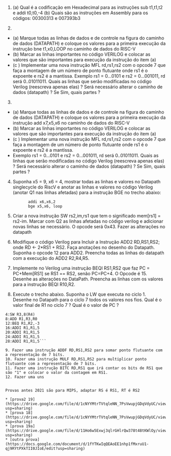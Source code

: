 
1. (a) Qual é a codificação em Hexadecimal para as instruções sub t1,t1,t2 e addi t0,t0,-4
(b) Quais são as instruções em Assembly para os códigos: 00300313 e 007393b3

2. 
  - (a) Marque todas as linhas de dados e de controle na figura do caminho de dados (DATAPATH)  e coloque os valores para a primeira execução da instrução bne t1,x0,LOOP  no caminho de dados do RISC-V
  - (b) Marcar as linhas importantes no código VERILOG e colocar as valores que são importantes para execução da instrução do item (a)
  - (c ) Implementar uma nova instrução MFL rd,rs1,rs2 com o opcode 7 que faça a montagem de um número de ponto flutuante onde rs1 é o expoente e rs2 é a mantissa. Exemplo rs1 = 0…0101 e rs2 = 0…001011, rd será 0..01011011. Quais as linhas que serão modificadas no código Verilog (reescreva apenas elas) ? Será necessário alterar o caminho de dados (datapath)  ? Se Sim, quais partes ?

3.
 - (a) Marque todas as linhas de dados e de controle na figura do caminho de dados (DATAPATH)  e coloque os valores para a primeira execução da instrução add x7,x5,x6  no caminho de dados do RISC-V
 - (b) Marcar as linhas importantes no código VERILOG e colocar as valores que são importantes para execução da instrução do item (a)
- (c ) Implementar uma nova instrução MFL rd,rs1,rs2 com o opcode 7 que faça a montagem de um número de ponto flutuante onde rs1 é o expoente e rs2 é a mantissa.
- Exemplo rs1 = 0…0101 e rs2 = 0…001011, rd será 0..01011011. Quais as linhas que serão modificadas no código Verilog (reescreva apenas elas) ? Será necessário alterar o caminho de dados (datapath)  ? Se Sim, quais partes ?

4. Suponha x5 = 9, x6  = 4, mostrar todas as linhas e valores no Datapath singlecycle do RiscV e anotar as linhas e valores no código Verilog (anotar Q1 nas linhas afetadas)  para a instrução BGE no trecho abaixo:
```loop: addi x5,x5,1
          addi x6,x6,2
          bge x5,x6, loop
```   
5. Criar a nova instrução SW rs2,im,rs1 que tem o significado mem[rs1] = rs2-im. Marcar com Q2 as linhas afetadas no código verilog e adicionar novas linhas se necessário. O opcode será 0x43. Fazer as alterações no datapath

6. Modifique o código Verilog para Incluir a Instrução ADD2 RD,RS1,RS2; onde RD ← 2*RS1 + RS2. Faça
anotações no desenho do Datapath. Suponha o opcode 12 para ADD2. Preencha todas as linhas do
datapath com a execução do ADD2 R2,R4,R5.

7. Implemente no Verilog uma instrução BEQI RS1,RS2 que faz PC = PC+Mem[RS1] se RS1 == RS2, senão
PC=PC+4. O Opcode é 15. Desenhe as alterações no DataPath. Preencha as linhas com os valores para a
instrução BEQI R10,R2.

8. Execute o trecho abaixo. Suponha o LW que executa no ciclo 1. Desenhe no Datapath para o ciclo 7
todos os valores nos fios. Qual é o valor final de R1 no ciclo 7 ? Qual é o valor de PC ?
```0:LW R3,4(R4)
4:SW R3,8(R4)
8:ADD R1,R3,R0
12:BEQ R1,R2,-3
16:ADDI R1,R1,5
20:ADDI R1,R1,5
24:ADDI R1,R1,5
28:ADDI R1,R1,5```

9. Fazer uma instrução ADDF RD,RS1,RS2 para somar ponto flutuante com a representação de 7 bits.
10. Fazer uma instrução MULF RD,RS1,RS2 para multiplicar ponto flutuante com a representação de 7 bits.
11. Fazer uma instrução BITC RD,RS1 que irá contar os bits de RS1 que são "1" e colocar o valor da contagem em RS1.
12. Fazer uma uns
 

Provas antes 2021 são para MIPS, adaptar RS é RS1, RT é RS2

* [prova2 19](https://drive.google.com/file/d/1cNYYMtrTVtqleNN_7PsVwupjGDqVdyUC/view?usp=sharing)
* [prova 18](https://drive.google.com/file/d/1cNYYMtrTVtqleNN_7PsVwupjGDqVdyUC/view?usp=sharing)
* [prova 19a](https://drive.google.com/file/d/11Ho6w5Exwj3qlrGHlrQw378t48tKWlOy/view?usp=sharing)
* [outra prova](https://docs.google.com/document/d/1fYTKwIqQEAoEE1nhp1fMxruU1-qj9RYtPXkTII0JIoE/edit?usp=sharing)
  
